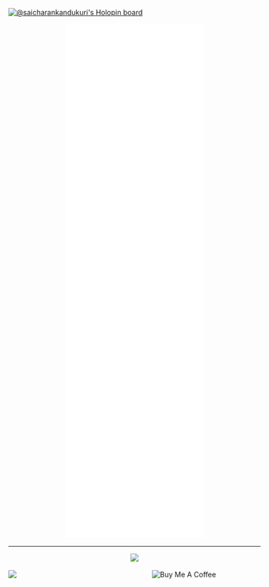[![@saicharankandukuri's Holopin board](https://holopin.io/api/user/board?user=saicharankandukuri)](https://holopin.io/@saicharankandukuri)

<!-- add more on discord SaicharanKandukuri#3741 👌-->
<p align="center">
<img src="github-metrics.svg" >
</p>

<hr>

<a href="https://github.com/SaicharanKandukuri/spotify-bar" target="_blank">
<p align="center">
  <img src="https://spotify-playing-now-readme-eight.vercel.app/api/now-playing" >
</p>
</a>
<a href="https://visitorbadge.io/status?path=https%3A%2F%2Fgithub.com%2FSaicharanKandukuri" target="_blank"><img src="https://api.visitorbadge.io/api/combined?path=https%3A%2F%2Fgithub.com%2FSaicharanKandukuri&label=%F0%9F%93%B8+%E3%83%93%E3%82%B8%E3%82%BF%E3%83%BC%E3%82%BA%20(VISITORS)&countColor=%23ba68c8" align="left"></a>

<a href="https://www.buymeacoffee.com/zman1x1" target="_blank"><img src="https://cdn.buymeacoffee.com/buttons/v2/default-red.png" align="right" alt="Buy Me A Coffee" style="height: 60px !important;width: 217px !important;" ></a>

